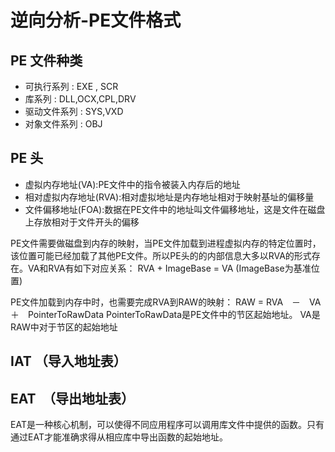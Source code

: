 # 逆向分析-PE文件格式

## PE 文件种类
- 可执行系列 : EXE , SCR
- 库系列    : DLL,OCX,CPL,DRV 
- 驱动文件系列 : SYS,VXD
- 对象文件系列 : OBJ

## PE 头

- 虚拟内存地址(VA):PE文件中的指令被装入内存后的地址
- 相对虚拟内存地址(RVA):相对虚拟地址是内存地址相对于映射基址的偏移量
- 文件偏移地址(FOA):数据在PE文件中的地址叫文件偏移地址，这是文件在磁盘上存放相对于文件开头的偏移
  
PE文件需要做磁盘到内存的映射，当PE文件加载到进程虚拟内存的特定位置时，该位置可能已经加载了其他PE文件。所以PE头的的内部信息大多以RVA的形式存在。VA和RVA有如下对应关系：
    RVA + ImageBase = VA  (ImageBase为基准位置)

PE文件加载到内存中时，也需要完成RVA到RAW的映射：
    RAW = RVA　－　VA　＋　PointerToRawData
    PointerToRawData是PE文件中的节区起始地址。
    VA是RAW中对于节区的起始地址


## IAT （导入地址表）


## EAT　（导出地址表）
EAT是一种核心机制，可以使得不同应用程序可以调用库文件中提供的函数。只有通过EAT才能准确求得从相应库中导出函数的起始地址。